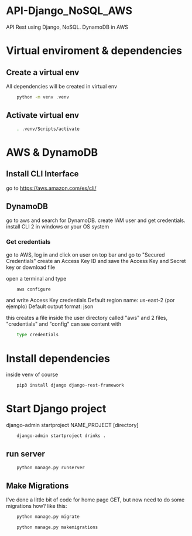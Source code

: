 # API-Django_NoSQL_AWS

API Rest using Django, NoSQL. DynamoDB in AWS

# Virtual enviroment & dependencies

## Create a virtual env

All dependencies will be created in virtual env

```bash
	python -m venv .venv
```

## Activate virtual env

```bash
	. .venv/Scripts/activate
```

# AWS & DynamoDB

## Install CLI Interface

go to https://aws.amazon.com/es/cli/

## DynamoDB

go to aws and search for DynamoDB.
create IAM user and get credentials.
install CLI 2 in windows or your OS system

### Get credentials

go to AWS, log in and click on user on top bar and go to "Secured Credentials"
create an Access Key ID
and save the Access Key and Secret key or download file

open a terminal and type

```bash
	aws configure
```

and write Access Key credentials
Default region name: us-east-2 (por ejemplo)
Default output format: json

this creates a file inside the user directory called "aws"
and 2 files, "credentials" and "config"
can see content with

```bash
	type credentials
```

# Install dependencies

inside venv of course

```bash
	pip3 install django django-rest-framework
```

# Start Django project

django-admin startproject NAME_PROJECT [directory]

```bash
	django-admin startproject drinks .
```

## run server

```bash
	python manage.py runserver
```

## Make Migrations

I've done a little bit of code for home page GET, but now need to do some migrations
how? like this:

```bash
	python manage.py migrate
```

```bash
	python manage.py makemigrations
```
